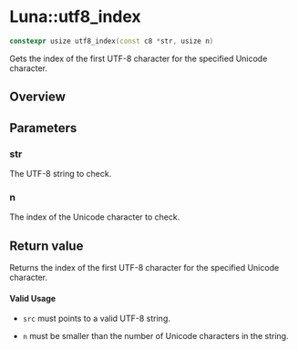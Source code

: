 # Luna::utf8_index

```c++
constexpr usize utf8_index(const c8 *str, usize n)
```

Gets the index of the first UTF-8 character for the specified Unicode character. 

## Overview


## Parameters
### str
The UTF-8 string to check. 

### n
The index of the Unicode character to check. 

## Return value
Returns the index of the first UTF-8 character for the specified Unicode character. 

#### Valid Usage
* `src` must points to a valid UTF-8 string.

* `n` must be smaller than the number of Unicode characters in the string. 

